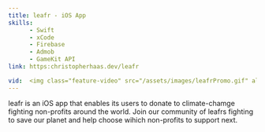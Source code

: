 ```yaml
---
title: leafr - iOS App
skills:
      - Swift
      - xCode
      - Firebase
      - Admob
      - GameKit API
link: https:christopherhaas.dev/leafr

vid:  <img class="feature-video" src="/assets/images/leafrPromo.gif" alt ="Leafr Promo Video">
---
```

leafr is an iOS app that enables its users to donate to climate-chamge fighting non-profits around the world. Join our community of leafrs fighting to save our planet and help choose wihich non-profits to support next.